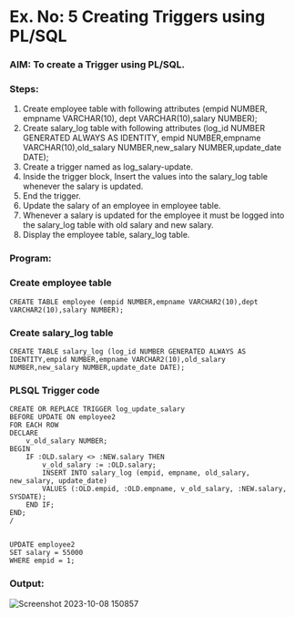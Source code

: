 # Ex. No: 5 Creating Triggers using PL/SQL

### AIM: To create a Trigger using PL/SQL.

### Steps:
1. Create employee table with following attributes (empid NUMBER, empname VARCHAR(10), dept VARCHAR(10),salary NUMBER);
2. Create salary_log table with following attributes (log_id NUMBER GENERATED ALWAYS AS IDENTITY, empid NUMBER,empname VARCHAR(10),old_salary NUMBER,new_salary NUMBER,update_date DATE);
3. Create a trigger named as log_salary-update.
4. Inside the trigger block, Insert the values into the salary_log table whenever the salary is updated.
5. End the trigger.
6. Update the salary of an employee in employee table.
7. Whenever a salary is updated for the employee it must be logged into the salary_log table with old salary and new salary.
8. Display the employee table, salary_log table.

### Program:

### Create employee table
```
CREATE TABLE employee (empid NUMBER,empname VARCHAR2(10),dept VARCHAR2(10),salary NUMBER);
```


### Create salary_log table
```
CREATE TABLE salary_log (log_id NUMBER GENERATED ALWAYS AS IDENTITY,empid NUMBER,empname VARCHAR2(10),old_salary NUMBER,new_salary NUMBER,update_date DATE);
```

### PLSQL Trigger code
```
CREATE OR REPLACE TRIGGER log_update_salary
BEFORE UPDATE ON employee2
FOR EACH ROW
DECLARE
    v_old_salary NUMBER;
BEGIN
    IF :OLD.salary <> :NEW.salary THEN
        v_old_salary := :OLD.salary;
        INSERT INTO salary_log (empid, empname, old_salary, new_salary, update_date)
        VALUES (:OLD.empid, :OLD.empname, v_old_salary, :NEW.salary, SYSDATE);
    END IF;
END;
/


UPDATE employee2
SET salary = 55000
WHERE empid = 1;
```
### Output:
![Screenshot 2023-10-08 150857](https://github.com/Melvin14112004/Ex-No-5-Creating-Triggers-using-PL-SQL/assets/129204995/7d951459-7284-4dc4-88e4-5ef95d9cb207)


